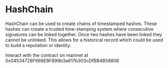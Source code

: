 # HashChain
HashChain can be used to create chains of timestamped hashes. These hashes can create a trusted time-stamping system where consecutive signatures can be linked together. Once two hashes have been linked they cannot be unlinked. This allows for a historical record which could be used to build a reputation or identity.

Interact with the contract on mainnet at 0x04534728F669E8F899b3a617b303cDfBB4B58806
